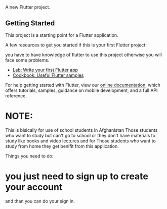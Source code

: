 # 

A new Flutter project.

## Getting Started

This project is a starting point for a Flutter application.

A few resources to get you started if this is your first Flutter project:

you have to have knowledge of flutter to use this project otherwise you will face some problems.

- [Lab: Write your first Flutter app](https://flutter.dev/docs/get-started/codelab)
- [Cookbook: Useful Flutter samples](https://flutter.dev/docs/cookbook)

For help getting started with Flutter, view our
[online documentation](https://flutter.dev/docs), which offers tutorials,
samples, guidance on mobile development, and a full API reference.


# NOTE:

This is bisically for use of school students in Afghanistan 
Those students who want to study but can't go to school or they don't have materials to study like books and video lectures and for
Those students who want to study from home they get benifit from this application.

Things you need to do:
# you just need to sign up to create your account 
and than you can do your sign in.


